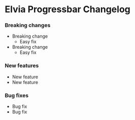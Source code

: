 # Elvia Progressbar Changelog

### Breaking changes

- Breaking change
  - Easy fix
- Breaking change
  - Easy fix

### New features

- New feature
- New feature

### Bug fixes

- Bug fix
- Bug fix
